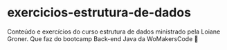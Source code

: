 # exercicios-estrutura-de-dados
Conteúdo e exercícios do curso estrutura de dados ministrado pela Loiane Groner.
Que faz do bootcamp Back-end Java da WoMakersCode 🦋 
